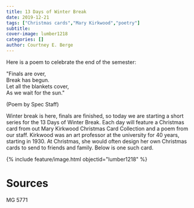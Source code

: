 ```yaml
---
title: 13 Days of Winter Break
date: 2019-12-21
tags: ["Christmas cards","Mary Kirkwood","poetry"]
subtitle: 
cover-image: lumber1218
categories: []
author: Courtney E. Berge
---
```


Here is a poem to celebrate the end of the semester:

"Finals are over,<br/>
Break has begun.<br/>
Let all the blankets cover,<br/>
As we wait for the sun."

(Poem by Spec Staff)

Winter break is here, finals are finished, so today we are starting a short series for the 13 Days of Winter Break. Each day will feature a Christmas card from out Mary Kirkwood Christmas Card Collection and a poem from our staff. Kirkwood was an art professor at the university for 40 years, starting in 1930.  At Christmas, she would often design her own Christmas cards to send to friends and family. Below is one such card. 

{% include feature/image.html objectid="lumber1218" %}

# Sources

MG 5771